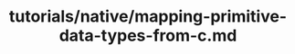 ---
title: tutorials/native/mapping-primitive-data-types-from-c.md
showAuthorInfo: false
redirect_path: /docs/mapping-primitive-data-types-from-c
---